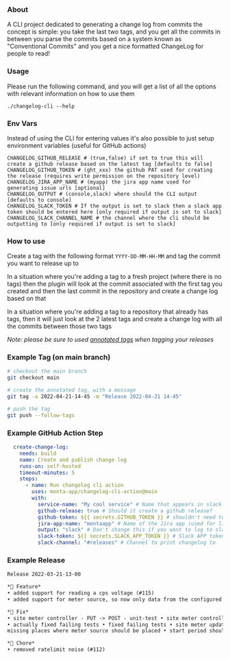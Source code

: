 ### About

A CLI project dedicated to generating a change log from commits the concept is simple:
you take the last two tags, and you get all the commits in between you parse the commits based on a system known as "Conventional Commits"
and you get a nice formatted ChangeLog for people to read!

### Usage

Please run the following command, and you will get a list of all the options with relevant information on how to use them

`./changelog-cli --help`

### Env Vars

Instead of using the CLI for entering values it's also possible to just setup environment variables (useful for GitHub actions)

```shell
CHANGELOG_GITHUB_RELEASE # (true,false) if set to true this will create a github release based on the latest tag [defaults to false]
CHANGELOG_GITHUB_TOKEN # (ght_xxx) the github PAT used for creating the release (requires write permission on the repository level) 
CHANGELOG_JIRA_APP_NAME # (myapp) the jira app name used for generating issue urls [optional]
CHANGELOG_OUTPUT # (console,slack) where should the CLI output [defaults to console]
CHANGELOG_SLACK_TOKEN # If the output is set to slack then a slack app token should be entered here [only required if output is set to slack]
CHANGELOG_SLACK_CHANNEL_NAME # the channel where the cli should be outputting to [only required if output is set to slack]
```

### How to use

Create a tag with the following format `YYYY-DD-MM-HH-MM` and tag the commit you want to release up to

In a situation where you're adding a tag to a fresh project (where there is no tags) then the plugin will look at the commit associated with
the first tag you created and then the last commit in the repository and create a change log based on that

In a situation where you're adding a tag to a repository that already has tags, then it will just look at the 2 latest tags and create a
change log with all the commits between those two tags

_Note: please be sure to used [annotated tags](https://git-scm.com/book/en/v2/Git-Basics-Tagging) when tagging your releases_

### Example Tag (on main branch)

```bash
# checkout the main branch
git checkout main

# create the annotated tag, with a message
git tag -a 2022-04-21-14-45 -m "Release 2022-04-21 14-45"

# push the tag
git push --follow-tags
```

### Example GitHub Action Step
```yaml
  create-change-log:
    needs: build
    name: Create and publish change log
    runs-on: self-hosted
    timeout-minutes: 5
    steps:
      - name: Run changelog cli action
        uses: monta-app/changelog-cli-action@main
        with:
          service-name: "My cool service" # Name that appears in slack message
          github-release: true # Should it create a github release?
          github-token: ${{ secrets.GITHUB_TOKEN }} # shouldn't need to change this
          jira-app-name: "montaapp" # Name of the Jira app (used for linking issues)
          output: "slack" # Don't change this if you want to log to slack
          slack-token: ${{ secrets.SLACK_APP_TOKEN }} # Slack APP token
          slack-channel: "#releases" # Channel to print changelog to
```

### Example Release

```Markdown
Release 2022-03-21-13-00

*🚀 Feature*
• added support for reading a cps voltage (#115)
• added support for meter source, so now only data from the configured meter will be allowed into a charge point

*🐛 Fix*
• site meter controller - PUT -> POST - unit-test • site meter controller - PUT -> POST • explicit G1 GC selection (#114)
• actually fixed failing tests • fixed failing tests • site meter update endpoint now accepts both the uuid and integer value • added
missing places where meter source should be placed • start period should never be negative in the charging schedule

*🧹 Chore*
• removed ratelimit noise (#112)
```
